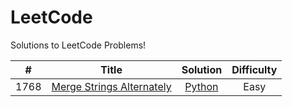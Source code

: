 # LeetCode
Solutions to LeetCode Problems!

| # | Title | Solution | Difficulty |
| - | ----- | -------- | ---------- |
| 1768 | [Merge Strings Alternately](https://leetcode.com/problems/merge-strings-alternately/description/) | <div align="center">[Python](https://github.com/chlyn/LeetCode/blob/main/python/1768_Merge_Strings_Alternately.py)</div> | <div align="center">Easy</div> |
